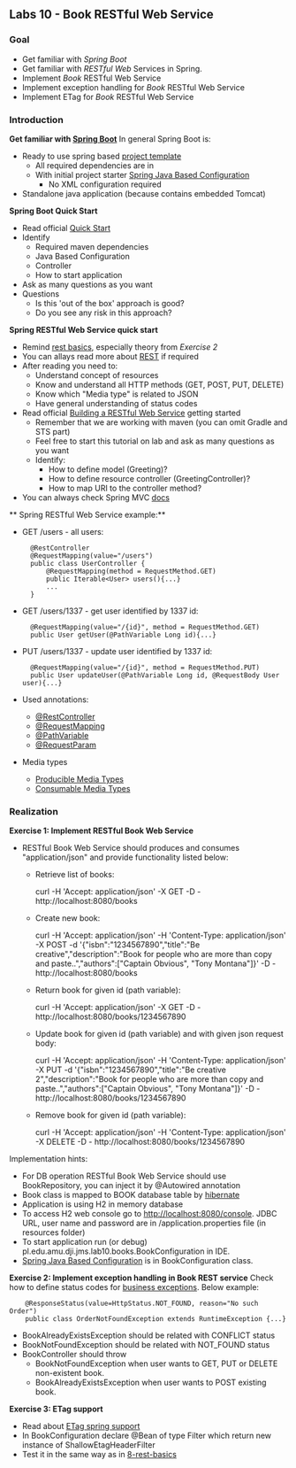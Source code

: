 ## Labs 10 - Book RESTful Web Service ##

### Goal ###
- Get familiar with *Spring Boot*
- Get familiar with *RESTful Web* Services in Spring.
- Implement *Book* RESTful Web Service
- Implement exception handling for *Book* RESTful Web Service
- Implement ETag for *Book* RESTful Web Service

### Introduction ###

**Get familiar with [Spring Boot](http://projects.spring.io/spring-boot/)**
In general Spring Boot is:
- Ready to use spring based [project template](http://start.spring.io/)
	- All required dependencies are in
    - With initial project starter [Spring Java Based Configuration](http://docs.spring.io/spring/docs/current/spring-framework-reference/htmlsingle/#beans-java)
        - No XML configuration required
- Standalone java application (because contains embedded Tomcat)

**Spring Boot Quick Start**
- Read official [Quick Start](http://projects.spring.io/spring-boot/#quick-start)
- Identify
    - Required maven dependencies
    - Java Based Configuration
    - Controller
    - How to start application
- Ask as many questions as you want
- Questions
    - Is this 'out of the box' approach is good?
    - Do you see any risk in this approach?

**Spring RESTful Web Service quick start**
- Remind [rest basics](https://github.com/bsodzik/distributed-java-intro/tree/master/8-rest-basics), especially theory from *Exercise 2*
- You can allays read more about [REST](http://spring.io/understanding/REST) if required
- After reading you need to:
    - Understand concept of resources
    - Know and understand all HTTP methods (GET, POST, PUT, DELETE)
    - Know which "Media type" is related to JSON
    - Have general understanding of status codes
- Read official [Building a RESTful Web Service](http://spring.io/guides/gs/rest-service/) getting started
    - Remember that we are working with maven (you can omit Gradle and STS part)
    - Feel free to start this tutorial on lab and ask as many questions as you want
    - Identify:
        - How to define model (Greeting)?
        - How to define resource controller (GreetingController)?
        - How to map URI to the controller method?
- You can always check Spring MVC [docs](http://docs.spring.io/spring/docs/current/spring-framework-reference/html/mvc.html#mvc)

** Spring RESTful Web Service example:**

- GET /users - all users: 

		@RestController
		@RequestMapping(value="/users")
		public class UserController {
			@RequestMapping(method = RequestMethod.GET)
			public Iterable<User> users(){...}
			...
		}

- GET /users/1337 - get user identified by 1337 id: 

		@RequestMapping(value="/{id}", method = RequestMethod.GET)
		public User getUser(@PathVariable Long id){...}

- PUT /users/1337 - update user identified by 1337 id: 
		
		@RequestMapping(value="/{id}", method = RequestMethod.PUT)
		public User updateUser(@PathVariable Long id, @RequestBody User user){...}

- Used annotations:
    - [@RestController](http://docs.spring.io/spring/docs/current/spring-framework-reference/html/mvc.html#mvc-ann-restcontrolle)
    - [@RequestMapping](http://docs.spring.io/spring/docs/current/spring-framework-reference/html/mvc.html#mvc-ann-requestmapping)
    - [@PathVariable](http://docs.spring.io/spring/docs/current/spring-framework-reference/html/mvc.html#mvc-ann-requestmapping-uri-templates)
    - [@RequestParam](http://docs.spring.io/spring/docs/current/spring-framework-reference/html/mvc.html#mvc-ann-requestparam)

- Media types
	- [Producible Media Types](http://docs.spring.io/spring/docs/current/spring-framework-reference/html/mvc.html#mvc-ann-requestmapping-produces)
	- [Consumable Media Types](http://docs.spring.io/spring/docs/current/spring-framework-reference/html/mvc.html#mvc-ann-requestmapping-consumes)

### Realization ###

**Exercise 1: Implement RESTful Book Web Service**
- RESTful Book Web Service should produces and consumes "application/json" and provide functionality listed below:
	- Retrieve list of books:

	    curl -H 'Accept: application/json' -X GET -D - http://localhost:8080/books

	- Create new book:

        curl -H 'Accept: application/json' -H 'Content-Type: application/json' -X POST -d '{"isbn":"1234567890","title":"Be creative","description":"Book for people who are more than copy and paste..","authors":["Captain Obvious", "Tony Montana"]}' -D - http://localhost:8080/books

	- Return book for given id (path variable):

	    curl -H 'Accept: application/json' -X GET -D - http://localhost:8080/books/1234567890

	- Update book for given id (path variable) and with given json request body:

	    curl -H 'Accept: application/json' -H 'Content-Type: application/json' -X PUT -d '{"isbn":"1234567890","title":"Be creative 2","description":"Book for people who are more than copy and paste..","authors":["Captain Obvious", "Tony Montana"]}' -D - http://localhost:8080/books/1234567890

	- Remove book for given id (path variable):

	    curl -H 'Accept: application/json' -H 'Content-Type: application/json' -X DELETE -D - http://localhost:8080/books/1234567890

Implementation hints:
- For DB operation RESTful Book Web Service should use BookRepository, you can inject it by @Autowired annotation
- Book class is mapped to BOOK database table by [hibernate](http://hibernate.org/)
- Application is using H2 in memory database
- To access H2 web console go to [http://localhost:8080/console](http://localhost:8080/console). JDBC URL, user name and password are in /application.properties file (in resources folder)
- To start application run (or debug) pl.edu.amu.dji.jms.lab10.books.BookConfiguration in IDE.
- [Spring Java Based Configuration](http://docs.spring.io/spring/docs/current/spring-framework-reference/htmlsingle/#beans-java) is in BookConfiguration class.
	 
**Exercise 2: Implement exception handling in Book REST service**
Check how to define status codes for [business exceptions](http://docs.spring.io/spring/docs/current/spring-framework-reference/html/mvc.html#mvc-ann-annotated-exceptions). Below example:

		@ResponseStatus(value=HttpStatus.NOT_FOUND, reason="No such Order")
    	public class OrderNotFoundException extends RuntimeException {...}

- BookAlreadyExistsException should be related with CONFLICT status
- BookNotFoundException should be related with NOT_FOUND status
- BookController should throw
	- BookNotFoundException when user wants to GET, PUT or DELETE non-existent book.
	- BookAlreadyExistsException when user wants to POST existing book.

**Exercise 3: ETag support**
- Read about [ETag spring support](http://docs.spring.io/spring/docs/current/spring-framework-reference/html/mvc.html#mvc-etag)
- In BookConfiguration declare @Bean of type Filter which return new instance of ShallowEtagHeaderFilter
- Test it in the same way as in [8-rest-basics](https://github.com/bsodzik/distributed-java-intro/tree/master/8-rest-basics)
